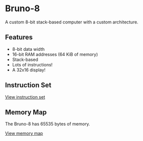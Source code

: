 # Bruno-8

A custom 8-bit stack-based computer with a custom architecture.

## Features

- 8-bit data width
- 16-bit RAM addresses (64 KiB of memory)
- Stack-based
- Lots of instructions!
- A 32x16 display!

## Instruction Set

[View instruction set](https://github.com/Brunozhon/bruno-8/blob/master/src/emulator/instruction.md)

## Memory Map

The Bruno-8 has 65535 bytes of memory.

[View memory map](https://github.com/Brunozhon/bruno-8/blob/master/src/emulator/memory.md)